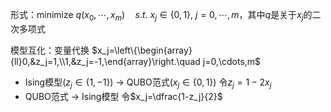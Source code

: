形式：$\text{minimize}\ q(x_0,\cdots,x_m)\quad s.t.\ x_j\in\{0,1\},\ j=0,\cdots,m$，其中$q$是关于$x_j$的二次多项式

模型互化：变量代换    $x_j=\left\{\begin{array}{ll}0,&z_j=1,\\1,&z_j=-1,\end{array}\right.\quad j=0,\cdots,m$

+ Ising模型$(z_j\in\{1,-1\})$ $\to$ QUBO范式$(x_j\in\{0,1\})$
	令$z_j=1-2x_j$
+ QUBO范式 $\to$ Ising模型
	令$x_j=\dfrac{1-z_j}{2}$
